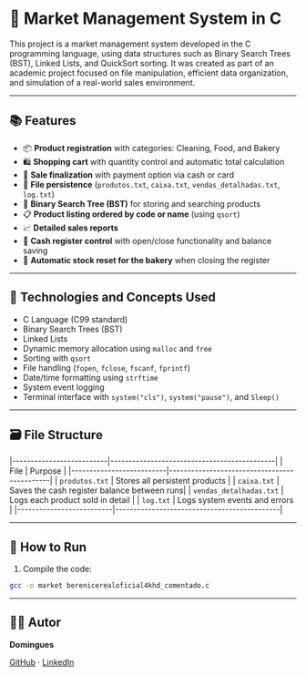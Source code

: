 # 🛒 Market Management System in C

This project is a market management system developed in the C programming language, using data structures such as Binary Search Trees (BST), Linked Lists, and QuickSort sorting. It was created as part of an academic project focused on file manipulation, efficient data organization, and simulation of a real-world sales environment.

---

## 📚 Features

- 📦 **Product registration** with categories: Cleaning, Food, and Bakery
- 🛍️ **Shopping cart** with quantity control and automatic total calculation
- 🧾 **Sale finalization** with payment option via cash or card
- 📂 **File persistence** (`produtos.txt`, `caixa.txt`, `vendas_detalhadas.txt`, `log.txt`)
- 🌳 **Binary Search Tree (BST)** for storing and searching products
- 📋 **Product listing ordered by code or name** (using `qsort`)
- 📈 **Detailed sales reports**
- 💾 **Cash register control** with open/close functionality and balance saving
- 🧹 **Automatic stock reset for the bakery** when closing the register

---

## 🧠 Technologies and Concepts Used

- C Language (C99 standard)
- Binary Search Trees (BST)
- Linked Lists
- Dynamic memory allocation using `malloc` and `free`
- Sorting with `qsort`
- File handling (`fopen`, `fclose`, `fscanf`, `fprintf`)
- Date/time formatting using `strftime`
- System event logging
- Terminal interface with `system("cls")`, `system("pause")`, and `Sleep()`

---

## 🗃️ File Structure

|--------------------------|---------------------------------------------|
| File                     | Purpose                                     |
|--------------------------|---------------------------------------------|
| `produtos.txt`           | Stores all persistent products              |
| `caixa.txt`              | Saves the cash register balance between runs|
| `vendas_detalhadas.txt`  | Logs each product sold in detail            |
| `log.txt`                | Logs system events and errors               |
|--------------------------|---------------------------------------------|

---

## 🚀 How to Run

1. Compile the code:

```bash
gcc -o market berenicerealoficial4khd_comentado.c
```

---

## 👨‍💻 Autor
**Domingues**

[GitHub](https://github.com/akdomingues) · [LinkedIn](www.linkedin.com/in/dominguescaua)  
